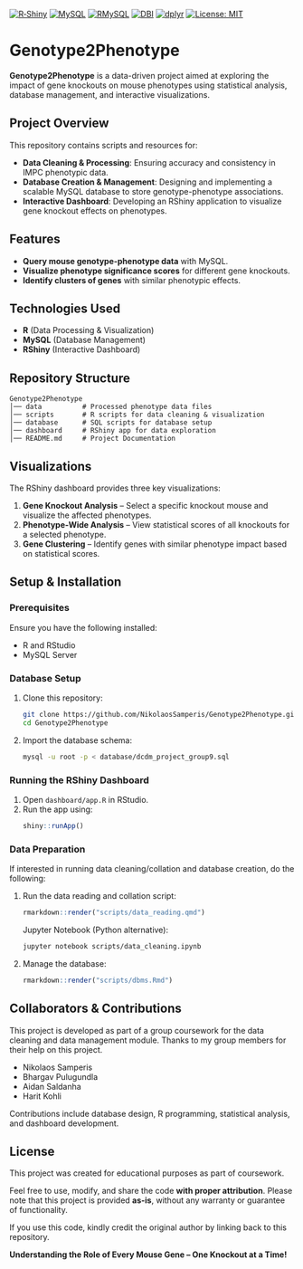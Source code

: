 [![R‑Shiny](https://img.shields.io/badge/R–Shiny-%23ED5986?logo=R)](https://shiny.rstudio.com/)
[![MySQL](https://img.shields.io/badge/MySQL-4479A1?logo=mysql&logoColor=white)](https://www.mysql.com/)
[![RMySQL](https://img.shields.io/badge/RMySQL-%23007A99)](https://cran.r-project.org/package=RMySQL)
[![DBI](https://img.shields.io/badge/DBI-%23DB4C3F)](https://cran.r-project.org/package=DBI)
[![dplyr](https://img.shields.io/badge/dplyr-%232C496E?logo=r&logoColor=white)](https://cran.r-project.org/package=dplyr)
[![License: MIT](https://img.shields.io/badge/License-MIT-yellow.svg)](https://opensource.org/licenses/MIT)


# Genotype2Phenotype
**Genotype2Phenotype** is a data-driven project aimed at exploring the impact of gene knockouts on mouse phenotypes using statistical analysis, database management, and interactive visualizations.

## Project Overview
This repository contains scripts and resources for:
- **Data Cleaning & Processing**: Ensuring accuracy and consistency in IMPC phenotypic data.
- **Database Creation & Management**: Designing and implementing a scalable MySQL database to store genotype-phenotype associations.
- **Interactive Dashboard**: Developing an RShiny application to visualize gene knockout effects on phenotypes.

## Features
- **Query mouse genotype-phenotype data** with MySQL.
- **Visualize phenotype significance scores** for different gene knockouts.
- **Identify clusters of genes** with similar phenotypic effects.

## Technologies Used
- **R** (Data Processing & Visualization)
- **MySQL** (Database Management)
- **RShiny** (Interactive Dashboard)

## Repository Structure
```
Genotype2Phenotype
│── data          # Processed phenotype data files
│── scripts       # R scripts for data cleaning & visualization
│── database      # SQL scripts for database setup
│── dashboard     # RShiny app for data exploration
│── README.md     # Project Documentation
```

## Visualizations
The RShiny dashboard provides three key visualizations:
1. **Gene Knockout Analysis** – Select a specific knockout mouse and visualize the affected phenotypes.
2. **Phenotype-Wide Analysis** – View statistical scores of all knockouts for a selected phenotype.
3. **Gene Clustering** – Identify genes with similar phenotype impact based on statistical scores.

## Setup & Installation
### **Prerequisites**
Ensure you have the following installed:
- R and RStudio
- MySQL Server

### **Database Setup**
1. Clone this repository:
   ```sh
   git clone https://github.com/NikolaosSamperis/Genotype2Phenotype.git
   cd Genotype2Phenotype
   ```
2. Import the database schema:
   ```sh
   mysql -u root -p < database/dcdm_project_group9.sql
   ```

### **Running the RShiny Dashboard**
1. Open `dashboard/app.R` in RStudio.
2. Run the app using:
   ```r
   shiny::runApp()
   ```

### **Data Preparation**
If interested in running data cleaning/collation and database creation, do the following:
1. Run the data reading and collation script:
   ```r
   rmarkdown::render("scripts/data_reading.qmd")
   ```
   Jupyter Notebook (Python alternative):
   ```sh
   jupyter notebook scripts/data_cleaning.ipynb
   ```
2. Manage the database:
   ```r
   rmarkdown::render("scripts/dbms.Rmd")
   ```

## Collaborators & Contributions
This project is developed as part of a group coursework for the data cleaning and data management module. Thanks to my group members for their help on this project.
- Nikolaos Samperis
- Bhargav Pulugundla
- Aidan Saldanha 
- Harit Kohli

Contributions include database design, R programming, statistical analysis, and dashboard development.

## License
This project was created for educational purposes as part of coursework.

Feel free to use, modify, and share the code **with proper attribution**. Please note that this project is provided **as-is**, without any warranty or guarantee of functionality.

If you use this code, kindly credit the original author by linking back to this repository.

**Understanding the Role of Every Mouse Gene – One Knockout at a Time!** 
